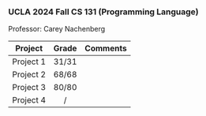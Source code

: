 ### UCLA 2024 Fall CS 131 (Programming Language)

Professor: Carey Nachenberg

|  Project  | Grade | Comments |
| :-------: |:-----:| :------: |
| Project 1 | 31/31 |
| Project 2 | 68/68 |
| Project 3 | 80/80 |
| Project 4 |   /   |
